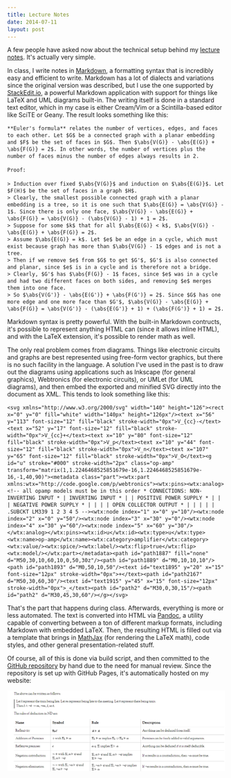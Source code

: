 ```yaml
---
title: Lecture Notes
date: 2014-07-11
layout: post
---
```


A few people have asked now about the technical setup behind my [lecture notes](../University-Notes). It's actually very simple.

In class, I write notes in [Markdown](https://en.wikipedia.org/wiki/Markdown), a formatting syntax that is incredibly easy and efficient to write. Markdown has a lot of dialects and variations since the original version was described, but I use the one supported by [StackEdit.io](https://github.com/benweet/stackedit#readme), a powerful Markdown application with support for things like LaTeX and UML diagrams built-in. The writing itself is done in a standard text editor, which in my case is either Cream/Vim or a Scintilla-based editor like SciTE or Geany. The result looks something like this:

    **Euler's formula** relates the number of vertices, edges, and faces to each other. Let $G$ be a connected graph with a planar embedding and $F$ be the set of faces in $G$. Then $\abs{V(G)} - \abs{E(G)} + \abs{F(G)} = 2$. In other words, the number of vertices plus the number of faces minus the number of edges always results in 2.

    Proof:

    > Induction over fixed $\abs{V(G)}$ and induction on $\abs{E(G)}$. Let $F(H)$ be the set of faces in a graph $H$.  
    > Clearly, the smallest possible connected graph with a planar embedding is a tree, so it is one such that $\abs{E(G)} = \abs{V(G)} - 1$. Since there is only one face, $\abs{V(G)} - \abs{E(G)} + \abs{F(G)} = \abs{V(G)} - (\abs{V(G)} - 1) + 1 = 2$.  
    > Suppose for some $k$ that for all $\abs{E(G)} < k$, $\abs{V(G)} - \abs{E(G)} + \abs{F(G)} = 2$.  
    > Assume $\abs{E(G)} = k$. Let $e$ be an edge in a cycle, which must exist because graph has more than $\abs{V(G)} - 1$ edges and is not a tree.  
    > Then if we remove $e$ from $G$ to get $G'$, $G'$ is also connected and planar, since $e$ is in a cycle and is therefore not a bridge.  
    > Clearly, $G'$ has $\abs{F(G)} - 1$ faces, since $e$ was in a cycle and had two different faces on both sides, and removing $e$ merges them into one face.  
    > So $\abs{V(G')} - \abs{E(G')} + \abs{F(G')} = 2$. Since $G$ has one more edge and one more face than $G'$, $\abs{V(G)} - \abs{E(G)} + \abs{F(G)} = \abs{V(G')} - (\abs{E(G')} + 1) + (\abs{F(G')} + 1) = 2$.  

Markdown syntax is pretty powerful. With the built-in Markdown contructs, it's possible to represent anything HTML can (since it allows inline HTML), and with the LaTeX extension, it's possible to render math as well.

The only real problem comes from diagrams. Things like electronic circuits and graphs are best represented using free-form vector graphics, but there is no such facility in the language. A solution I've used in the past is to draw out the diagrams using applications such as Inkscape (for general graphics), Webtronics (for electronic circuits), or UMLet (for UML diagrams), and then embed the exported and minified SVG directly into the document as XML. This tends to look something like this:

    <svg xmlns="http://www.w3.org/2000/svg" width="140" height="126"><rect x="0" y="0" fill="white" width="140px" height="126px"/><text x="56" y="113" font-size="12" fill="black" stroke-width="0px">V_{cc}-</text><text x="52" y="17" font-size="12" fill="black" stroke-width="0px">V_{cc}+</text><text x="10" y="80" font-size="12" fill="black" stroke-width="0px">V_p</text><text x="10" y="44" font-size="12" fill="black" stroke-width="0px">V_n</text><text x="107" y="65" font-size="12" fill="black" stroke-width="0px">V_O</text><g id="u" stroke="#000" stroke-width="2px" class="op-amp" transform="matrix(1,1.2246468525851679e-16,1.2246468525851679e-16,-1,40,90)"><metadata class="part"><wtx:part xmlns:wtx="http://code.google.com/p/webtronics"><wtx:pins><wtx:analog><!-- all opamp models must be in this order * CONNECTIONS: NON-INVERTING INPUT * | INVERTING INPUT * | | POSITIVE POWER SUPPLY * | | | NEGATIVE POWER SUPPLY * | | | | OPEN COLLECTOR OUTPUT * | | | | | .SUBCKT LM339 1 2 3 4 5 --><wtx:node index="1" x="0" y="10"/><wtx:node index="2" x="0" y="50"/><wtx:node index="3" x="30" y="0"/><wtx:node index="4" x="30" y="60"/><wtx:node index="5" x="60" y="30"/></wtx:analog></wtx:pins><wtx:id>u</wtx:id><wtx:type>u</wtx:type><wtx:name>op-amp</wtx:name><wtx:category>amplifier</wtx:category><wtx:value/><wtx:spice/><wtx:label/><wtx:flip>true</wtx:flip><wtx:model/></wtx:part></metadata><path id="path1887" fill="none" d="M50,30,10,60,10,0,50,30z"/><path id="path1889" d="M0,10,10,10"/><path id="path1893" d="M0,50,10,50"/><text id="text1895" y="20" x="15" font-size="12px" stroke-width="0px">+</text><path id="path2167" d="M50,30,60,30"/><text id="text1915" y="45" x="15" font-size="12px" stroke-width="0px">_</text><path id="path2" d="M30,0,30,15"/><path id="path2" d="M30,45,30,60"/></g></svg>

That's the part that happens during class. Afterwards, everything is more or less automated. The text is converted into HTML via [Pandoc](http://johnmacfarlane.net/pandoc/), a utility capable of converting between a ton of different markup formats, including Markdown with embedded LaTeX. Then, the resulting HTML is filled out via a template that brings in [MathJax](http://www.mathjax.org/) (for rendering the LaTeX math), code styles, and other general presentation-related stuff.

Of course, all of this is done via build script, and then committed to the [GitHub repository](https://github.com/Uberi/University-Notes) by hand due to the need for manual review. Since the repository is set up with GitHub Pages, it's automatically hosted on my website:

![Notes Screenshot](notes.png)
